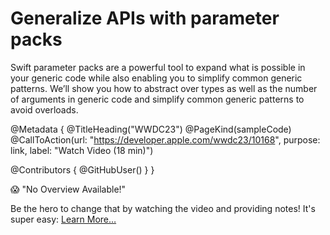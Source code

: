 # Generalize APIs with parameter packs

Swift parameter packs are a powerful tool to expand what is possible in your generic code while also enabling you to simplify common generic patterns. We’ll show you how to abstract over types as well as the number of arguments in generic code and simplify common generic patterns to avoid overloads.

@Metadata {
   @TitleHeading("WWDC23")
   @PageKind(sampleCode)
   @CallToAction(url: "https://developer.apple.com/wwdc23/10168", purpose: link, label: "Watch Video (18 min)")

   @Contributors {
      @GitHubUser(<replace this with your GitHub handle>)
   }
}

😱 "No Overview Available!"

Be the hero to change that by watching the video and providing notes! It's super easy:
 [Learn More…](https://wwdcnotes.github.io/WWDCNotes/documentation/wwdcnotes/contributing)
